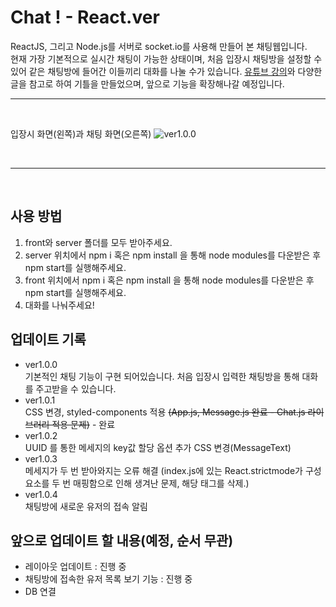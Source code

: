 # Chat ! - React.ver

ReactJS, 그리고 Node.js를 서버로 socket.io를 사용해 만들어 본 채팅웹입니다.<br>
현재 가장 기본적으로 실시간 채팅이 가능한 상태이며, 처음 입장시 채팅방을 설정할 수 있어 같은 채팅방에 들어간 이들끼리 대화를 나눌 수가 있습니다.
[유튜브 강의](https://www.youtube.com/watch?v=NU-HfZY3ATQ&t=3106s)와 다양한 글을 참고로 하여 기틀을 만들었으며, 앞으로 기능을 확장해나갈 예정입니다.
<br>

---
<br>

입장시 화면(왼쪽)과 채팅 화면(오른쪽)
![ver1.0.0](https://user-images.githubusercontent.com/92746200/184900245-2c7c75c8-2071-4136-975e-85f172bc0070.png)

<br>

---
<br>

## 사용 방법
1. front와 server 폴더를 모두 받아주세요.
2. server 위치에서 npm i 혹은 npm install 을 통해 node modules를 다운받은 후 npm start를 실행해주세요.
3. front 위치에서 npm i 혹은 npm install 을 통해 node modules를 다운받은 후 npm start를 실행해주세요.
4. 대화를 나눠주세요!

## 업데이트 기록

- ver1.0.0 <br>
  기본적인 채팅 기능이 구현 되어있습니다. 처음 입장시 입력한 채팅방을 통해 대화를 주고받을 수 있습니다.
- ver1.0.1 <br>
  CSS 변경, styled-components 적용 ~~(App.js, Message.js 완료 - Chat.js 라이브러리 적용 문제)~~ - 완료
- ver1.0.2 <br>
  UUID 를 통한 메세지의 key값 할당 옵션 추가
  CSS 변경(MessageText)
- ver1.0.3 <br>
  메세지가 두 번 받아와지는 오류 해결
  (index.js에 있는 React.strictmode가 구성 요소를 두 번 매핑함으로 인해 생겨난 문제, 해당 태그를 삭제.)
- ver1.0.4 <br>
  채팅방에 새로운 유저의 접속 알림

## 앞으로 업데이트 할 내용(예정, 순서 무관)

- 레이아웃 업데이트 : 진행 중
- 채팅방에 접속한 유저 목록 보기 기능 : 진행 중
- DB 연결
